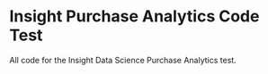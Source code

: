 # Insight Purchase Analytics Code Test

All code for the Insight Data Science Purchase Analytics test.
